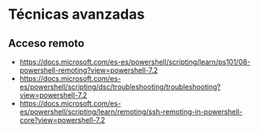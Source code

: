 # Técnicas avanzadas

## Acceso remoto
* https://docs.microsoft.com/es-es/powershell/scripting/learn/ps101/08-powershell-remoting?view=powershell-7.2
* https://docs.microsoft.com/es-es/powershell/scripting/dsc/troubleshooting/troubleshooting?view=powershell-7.2
* https://docs.microsoft.com/es-es/powershell/scripting/learn/remoting/ssh-remoting-in-powershell-core?view=powershell-7.2
